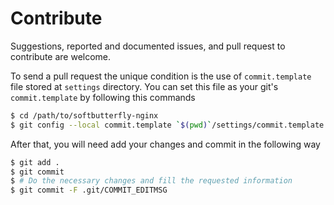 # Contribute

Suggestions, reported and documented issues, and pull request to contribute
are welcome.

To send a pull request the unique condition is the use of ``commit.template``
file stored at ``settings`` directory. You can set this file as your git's
``commit.template`` by following this commands

```bash
$ cd /path/to/softbutterfly-nginx
$ git config --local commit.template `$(pwd)`/settings/commit.template
```

After that, you will need add your changes and commit in the following way

```bash
$ git add .
$ git commit
$ # Do the necessary changes and fill the requested information
$ git commit -F .git/COMMIT_EDITMSG
```

